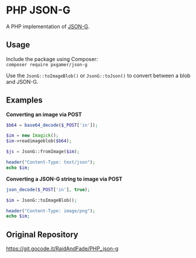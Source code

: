 # PHP JSON-G

A PHP implementation of [JSON-G](https://github.com/Roadcrosser/JSON-G).

## Usage

Include the package using Composer:  
`composer require pxgamer/json-g`

Use the `JsonG::toImageBlob()` or `JsonG::toJson()` to convert between a blob and JSON-G.

## Examples

**Converting an image via POST**
```php
$b64 = base64_decode($_POST['in']);

$im = new Imagick();
$im->readimageblob($b64);

$js = JsonG::fromImage($im);

header("Content-Type: text/json");
echo $im;
```

**Converting a JSON-G string to image via POST**
```php
json_decode($_POST['in'], true);

$im = JsonG::toImageBlob();

header("Content-Type: image/png");
echo $im;
```

## Original Repository

https://git.gocode.it/RaidAndFade/PHP_json-g
